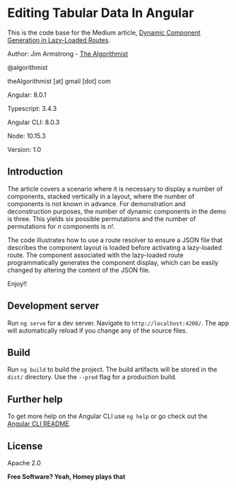 # Editing Tabular Data In Angular

This is the code base for the Medium article, [Dynamic Component Generation in Lazy-Loaded Routes](https://medium.com/ngconf/dynamic-component-generation-in-lazy-loaded-routes-d2e0f9e89c57).

 
Author:  Jim Armstrong - [The Algorithmist](http://www.algorithmist.net)

@algorithmist

theAlgorithmist [at] gmail [dot] com

Angular: 8.0.1

Typescript: 3.4.3

Angular CLI: 8.0.3

Node: 10.15.3

Version: 1.0

## Introduction

The article covers a scenario where it is necessary to display a number of components, stacked vertically in a layout, where the number of components is not known in advance.  For demonstration and deconstruction purposes, the number of dynamic components in the demo is three.  This yields six possible permutations and the number of permutations for _n_ components is _n!_.  

The code illustrates how to use a route resolver to ensure a JSON file that describes the component layout is loaded before activating a lazy-loaded route. The component associated with the lazy-loaded route programmatically generates the component display, which can be easily changed by altering the content of the JSON file.

Enjoy!!

## Development server

Run `ng serve` for a dev server. Navigate to `http://localhost:4200/`. The app will automatically reload if you change any of the source files.

## Build

Run `ng build` to build the project. The build artifacts will be stored in the `dist/` directory. Use the `--prod` flag for a production build.

## Further help

To get more help on the Angular CLI use `ng help` or go check out the [Angular CLI README](https://github.com/angular/angular-cli/blob/master/README.md).


License
----

Apache 2.0

**Free Software? Yeah, Homey plays that**

[//]: # (kudos http://stackoverflow.com/questions/4823468/store-comments-in-markdown-syntax)

